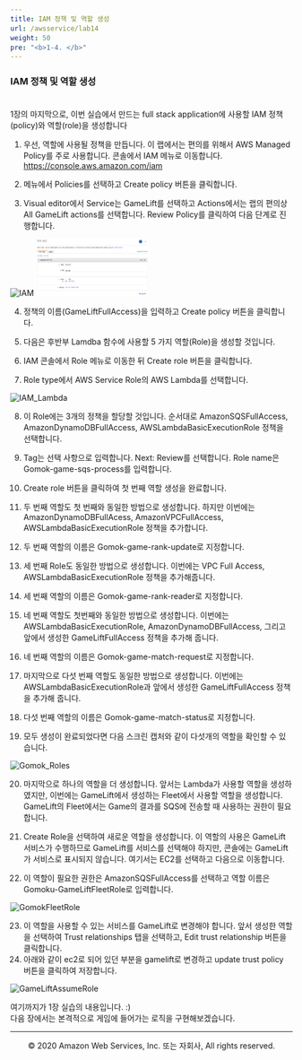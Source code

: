 ```yaml
---
title: IAM 정책 및 역할 생성
url: /awsservice/lab14
weight: 50
pre: "<b>1-4. </b>"
---
```


### IAM 정책 및 역할 생성 <br/><br/>

1장의 마지막으로, 이번 실습에서 만드는 full stack application에 사용할 IAM 정책(policy)와 역할(role)을 생성합니다

1. 우선, 역할에 사용될 정책을 만듭니다. 이 랩에서는 편의를 위해서 AWS Managed Policy를 주로 사용합니다. 콘솔에서 IAM 메뉴로 이동합니다.
https://console.aws.amazon.com/iam

2. 메뉴에서 Policies를 선택하고 Create policy 버튼을 클릭합니다.

3. Visual editor에서 Service는 GameLift를 선택하고 Actions에서는 랩의 편의상 All GameLift actions를 선택합니다. Review Policy를 클릭하여 다음 단계로 진행합니다.

![IAM](../../images/awsservice/lab14/IAM_GameLift.png)
<img src="./images/IAM_GameLift.png" alt="drawing" style="width:200px;"/>

4. 정책의 이름(GameLiftFullAccess)을 입력하고 Create policy 버튼을 클릭합니다.

5. 다음은 후반부 Lamdba 함수에 사용할 5 가지 역할(Role)을 생성할 것입니다.

6. IAM 콘솔에서 Role 메뉴로 이동한 뒤 Create role 버튼을 클릭합니다.

7. Role type에서 AWS Service Role의 AWS Lambda를 선택합니다.

![IAM_Lambda](../../images/awsservice/lab14/IAM_Lambda.png)

8. 이 Role에는 3개의 정책을 할당할 것입니다. 순서대로 AmazonSQSFullAccess, AmazonDynamoDBFullAccess, AWSLambdaBasicExecutionRole 정책을 선택합니다.

9. Tag는 선택 사항으로 입력합니다. Next: Review를 선택합니다. Role name은 Gomok-game-sqs-process를 입력합니다.

10. Create role 버튼을 클릭하여 첫 번째 역할 생성을 완료합니다.

11. 두 번째 역할도 첫 번째와 동일한 방법으로 생성합니다. 하지만 이번에는 AmazonDynamoDBFullAcess, AmazonVPCFullAccess, AWSLambdaBasicExecutionRole 정책을 추가합니다.

12. 두 번째 역할의 이름은 Gomok-game-rank-update로 지정합니다.

13. 세 번째 Role도 동일한 방법으로 생성합니다. 이번에는 VPC Full Access, AWSLambdaBasicExecutionRole 정책을 추가해줍니다.

14. 세 번째 역할의 이름은 Gomok-game-rank-reader로 지정합니다.

15. 네 번째 역할도 첫번째와 동일한 방법으로 생성합니다. 이번에는 AWSLambdaBasicExecutionRole, AmazonDynamoDBFullAccess, 그리고 앞에서 생성한 GameLiftFullAccess 정책을 추가해 줍니다.

16. 네 번째 역할의 이름은 Gomok-game-match-request로 지정합니다.
17. 마지막으로 다섯 번째 역할도 동일한 방법으로 생성합니다. 이번에는 AWSLambdaBasicExecutionRole과 앞에서 생성한 GameLiftFullAccess 정책을 추가해 줍니다.
18. 다섯 번째 역할의 이름은 Gomok-game-match-status로 지정합니다.
19. 모두 생성이 완료되었다면 다음 스크린 캡처와 같이 다섯개의 역할을 확인할 수 있습니다.

![Gomok_Roles](../../images/awsservice/lab14/Gomok_roles.png)

20. 마지막으로 하나의 역할을 더 생성합니다. 앞서는 Lambda가 사용할 역할을 생성하였지만, 이번에는 GameLift에서 생성하는 Fleet에서 사용할 역할을 생성합니다. GameLift의 Fleet에서는 Game의 결과를 SQS에 전송할 때 사용하는 권한이 필요합니다.

21. Create Role을 선택하여 새로운 역할을 생성합니다. 이 역할의 사용은 GameLift 서비스가 수행하므로 GameLift를 서비스를 선택해야 하지만, 콘솔에는 GameLift가
서비스로 표시되지 않습니다. 여기서는 EC2를 선택하고 다음으로 이동합니다.

22. 이 역할이 필요한 권한은 AmazonSQSFullAccess를 선택하고 역할 이름은 Gomoku-GameLiftFleetRole로 입력합니다.

![GomokFleetRole](../../images/awsservice/lab14/GomokFleetRole.png)

23. 이 역할을 사용할 수 있는 서비스를 GameLift로 변경해야 합니다. 앞서 생성한 역할을 선택하여 Trust relationships 탭을 선택하고, Edit trust relationship 버튼을 클릭합니다.
24. 아래와 같이 ec2로 되어 있던 부분을 gamelift로 변경하고 update trust policy 버튼을 클릭하여 저장합니다.

![GameLiftAssumeRole](../../images/awsservice/lab14/GameLiftAssumeRole.png)

여기까지가 1장 실습의 내용입니다. :)    
다음 장에서는 본격적으로 게임에 들어가는 로직을 구현해보겠습니다.

---
<p align="center">
© 2020 Amazon Web Services, Inc. 또는 자회사, All rights reserved.
</p>
